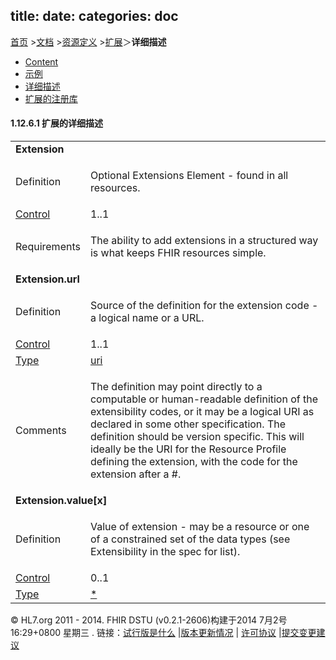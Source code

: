 title: 
date: 
categories: doc
---

[首页](../home/index.html) >[文档](documentation.html) >[资源定义](resources.html) >[扩展](extensibility.html)＞**详细描述**      


*   [Content](extensibility.html)
*   [示例](extensibility-examples.html)
*   [详细描述](extensibility-definitions.html)
*   [扩展的注册库](extensibility-registry.html)

#### 1.12.6.1 扩展的详细描述　　



<table class="dict">
  <tr><td colspan="2" class="structure"><a name="Extension"> </a><b>Extension</b></td></tr>
  <tr><td>Definition</td><td><p>Optional Extensions Element - found in all resources.</p>
</td></tr>
  <tr><td><a href="conformance-rules.html#conformance">Control</a></td><td>1..1</td></tr>
  <tr><td>Requirements</td><td><p>The ability to add extensions in a structured way is what keeps FHIR resources simple.</p>
</td></tr>
  <tr><td colspan="2" class="structure"><a name="Extension.url"> </a><b>Extension.url</b></td></tr>
  <tr><td>Definition</td><td><p>Source of the definition for the extension code - a logical name or a URL.</p>
</td></tr>
  <tr><td><a href="conformance-rules.html#conformance">Control</a></td><td>1..1</td></tr>
  <tr><td><a href="datatypes.html">Type</a></td><td><a href="datatypes.html#uri">uri</a></td></tr>
  <tr><td>Comments</td><td><p>The definition may point directly to a computable or human-readable definition of the extensibility codes, or it may be a logical URI as declared in some other specification. The definition should be version specific.  This will ideally be the URI for the Resource Profile defining the extension, with the code for the extension after a #.</p>
</td></tr>
  <tr><td colspan="2" class="structure"><a name="Extension.value_x_"> </a><b>Extension.value[x]</b></td></tr>
  <tr><td>Definition</td><td><p>Value of extension - may be a resource or one of a constrained set of the data types (see Extensibility in the spec for list).</p>
</td></tr>
  <tr><td><a href="conformance-rules.html#conformance">Control</a></td><td>0..1</td></tr>
  <tr><td><a href="datatypes.html">Type</a></td><td><a href="datatypes.html#open">*</a></td></tr>
</table>



 &copy; HL7.org 2011 - 2014. FHIR DSTU (v0.2.1-2606)构建于2014  7月2号 16:29+0800 星期三 . 
链接：[试行版是什么](http://hl7.org/implement/standards/fhir/dstu.html) |[版本更新情况](http://hl7.org/implement/standards/fhir/history.html) | [许可协议](http://hl7.org/implement/standards/fhir/license.html) |[提交变更建议](http://gforge.hl7.org/gf/project/fhir/tracker/?action=TrackerItemAdd&tracker_id=677)      